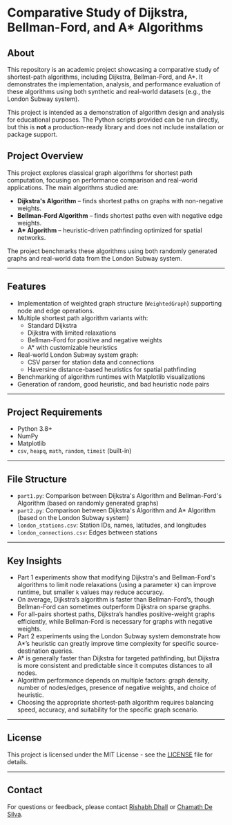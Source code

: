 # Comparative Study of Dijkstra, Bellman-Ford, and A* Algorithms

## About
This repository is an academic project showcasing a comparative study of shortest-path algorithms, including Dijkstra, Bellman-Ford, and A*. It demonstrates the implementation, analysis, and performance evaluation of these algorithms using both synthetic and real-world datasets (e.g., the London Subway system).  

This project is intended as a demonstration of algorithm design and analysis for educational purposes. The Python scripts provided can be run directly, but this is **not** a production-ready library and does not include installation or package support.

## Project Overview
This project explores classical graph algorithms for shortest path computation, focusing on performance comparison and real-world applications. The main algorithms studied are:

- **Dijkstra's Algorithm** – finds shortest paths on graphs with non-negative weights.
- **Bellman-Ford Algorithm** – finds shortest paths even with negative edge weights.
- **A\* Algorithm** – heuristic-driven pathfinding optimized for spatial networks.

The project benchmarks these algorithms using both randomly generated graphs and real-world data from the London Subway system.

---

## Features
- Implementation of weighted graph structure (`WeightedGraph`) supporting node and edge operations.
- Multiple shortest path algorithm variants with:
  - Standard Dijkstra
  - Dijkstra with limited relaxations
  - Bellman-Ford for positive and negative weights
  - A* with customizable heuristics
- Real-world London Subway system graph:
  - CSV parser for station data and connections
  - Haversine distance-based heuristics for spatial pathfinding
- Benchmarking of algorithm runtimes with Matplotlib visualizations
- Generation of random, good heuristic, and bad heuristic node pairs

---

## Project Requirements
- Python 3.8+
- NumPy
- Matplotlib
- `csv`, `heapq`, `math`, `random`, `timeit` (built-in)

---

## File Structure
- `part1.py`: Comparison between Dijkstra's Algorithm and Bellman-Ford's Algorithm (based on randomly generated graphs)
- `part2.py`: Comparison between Dijkstra's Algorithm and A* Algorithm (based on the London Subway system)
- `london_stations.csv`: Station IDs, names, latitudes, and longitudes
- `london_connections.csv`: Edges between stations

---

## Key Insights
- Part 1 experiments show that modifying Dijkstra's and Bellman-Ford's algorithms to limit node relaxations (using a parameter `k`) can improve runtime, but smaller `k` values may reduce accuracy.
- On average, Dijkstra’s algorithm is faster than Bellman-Ford’s, though Bellman-Ford can sometimes outperform Dijkstra on sparse graphs.
- For all-pairs shortest paths, Dijkstra’s handles positive-weight graphs efficiently, while Bellman-Ford is necessary for graphs with negative weights.
- Part 2 experiments using the London Subway system demonstrate how A*’s heuristic can greatly improve time complexity for specific source-destination queries.
- A* is generally faster than Dijkstra for targeted pathfinding, but Dijkstra is more consistent and predictable since it computes distances to all nodes.
- Algorithm performance depends on multiple factors: graph density, number of nodes/edges, presence of negative weights, and choice of heuristic.
- Choosing the appropriate shortest-path algorithm requires balancing speed, accuracy, and suitability for the specific graph scenario.

---

## License

This project is licensed under the MIT License - see the [LICENSE](LICENSE) file for details.

---

## Contact

For questions or feedback, please contact [Rishabh Dhall](mailto:rishabhdhall02@gmail.com) or [Chamath De Silva](mailto:chamathdesilva975@gmail.com).
